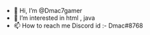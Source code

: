 - 👋 Hi, I’m @Dmac7gamer
- 👀 I’m interested in html , java
- 📫 How to reach me Discord id :- Dmac#8768

<!---
Dmac7gamer/Dmac7gamer is a ✨ special ✨ repository because its `README.md` (this file) appears on your GitHub profile.
You can click the Preview link to take a look at your changes.
--->
